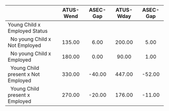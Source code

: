 
|                      |    ATUS-Wend |     ASEC-Gap |    ATUS-Wday |     ASEC-Gap |
| -------------------- | :----------: | :----------: | :----------: | :----------: |
| Young Child x Employed Status |              |              |              |              |
| &nbsp;&nbsp;No young Child x Not Employed |       135.00 |         6.00 |       200.00 |         5.00 |
| &nbsp;&nbsp;No young Child x Employed |       180.00 |         0.00 |        90.00 |         1.00 |
| &nbsp;&nbsp;Young Child present x Not Employed |       330.00 |       -40.00 |       447.00 |       -52.00 |
| &nbsp;&nbsp;Young Child present x Employed |       270.00 |       -20.00 |       176.00 |       -11.00 |

